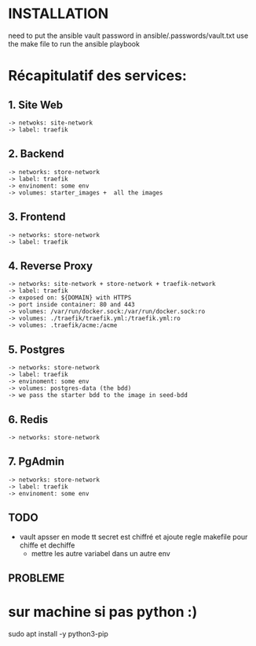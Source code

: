 # INSTALLATION

need to put the ansible vault password in ansible/.passwords/vault.txt
use the make file to run the ansible playbook


# Récapitulatif des services:

## 1. Site Web

    -> netwoks: site-network
    -> label: traefik

## 2. Backend

    -> networks: store-network
    -> label: traefik
    -> envinoment: some env
    -> volumes: starter_images +  all the images

## 3. Frontend

    -> networks: store-network
    -> label: traefik

## 4. Reverse Proxy

    -> networks: site-network + store-network + traefik-network
    -> label: traefik
    -> exposed on: ${DOMAIN} with HTTPS
    -> port inside container: 80 and 443
    -> volumes: /var/run/docker.sock:/var/run/docker.sock:ro
    -> volumes: ./traefik/traefik.yml:/traefik.yml:ro
    -> volumes: .traefik/acme:/acme

## 5. Postgres

    -> networks: store-network
    -> label: traefik
    -> envinoment: some env
    -> volumes: postgres-data (the bdd)
    -> we pass the starter bdd to the image in seed-bdd

## 6. Redis

    -> networks: store-network

## 7. PgAdmin

    -> networks: store-network
    -> label: traefik
    -> envinoment: some env

## TODO
- vault apsser en mode tt secret est chiffré et ajoute regle makefile pour chiffe et dechiffe
  - mettre les autre variabel dans un autre env


## PROBLEME

# sur machine si pas python :)
sudo apt install -y python3-pip

